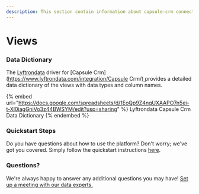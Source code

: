 ```yaml
---
description: This section contain information about capsule-crm connector views information
---
```


# Views

### Data Dictionary

The [Lyftrondata](https://www.lyftrondata.com/) driver for [Capsule Crm](https://www.lyftrondata.com/integration/Capsule Crm/)[ ](https://www.lyftrondata.com/integration/capsule-crm/)provides a detailed data dictionary of the views with data types and column names.

{% embed url="https://docs.google.com/spreadsheets/d/1EoQp9Z4ngUXAAPO7n5ei-t-Xl0iagGniVo3z44BWSYM/edit?usp=sharing" %}
Lyftrondata Capsule Crm Data Dictionary
{% endembed %}

### Quickstart Steps

Do you have questions about how to use the platform? Don't worry; we've got you covered. Simply follow the quickstart instructions [here](../../../../quickstart-steps.md).

### Questions? <a href="#questions" id="questions"></a>

We're always happy to answer any additional questions you may have! [Set up a meeting with our data experts.](https://www.lyftrondata.com/book-a-meeting/)


